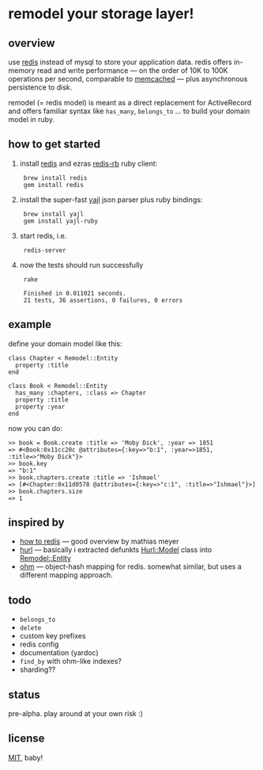 # remodel your storage layer!


## overview

use [redis](http://github.com/antirez/redis) instead of mysql to store 
your application data. redis offers in-memory read and write performance &mdash;
on the order of 10K to 100K operations per second, comparable
to [memcached](http://memcached.org/) &mdash; plus asynchronous 
persistence to disk.

remodel (= redis model) is meant as a direct replacement for ActiveRecord and
offers familiar syntax like `has_many`, `belongs_to` ... to build
your domain model in ruby.


## how to get started

1. install [redis](http://github.com/antirez/redis) and ezras 
[redis-rb](http://github.com/ezmobius/redis-rb) ruby client:

		brew install redis
		gem install redis

2. install the super-fast [yajl](http://github.com/lloyd/yajl) json parser 
plus ruby bindings:

		brew install yajl
		gem install yajl-ruby

3. start redis, i.e.

		redis-server

4. now the tests should run successfully

		rake
	
		Finished in 0.011021 seconds.
		21 tests, 36 assertions, 0 failures, 0 errors


## example

define your domain model like this:

	class Chapter < Remodel::Entity
	  property :title
	end
	
	class Book < Remodel::Entity
	  has_many :chapters, :class => Chapter
	  property :title
	  property :year
	end
	
now you can do:

	>> book = Book.create :title => 'Moby Dick', :year => 1851
	=> #<Book:0x11cc20c @attributes={:key=>"b:1", :year=>1851, :title=>"Moby Dick"}>
	>> book.key
	=> "b:1"
	>> book.chapters.create :title => 'Ishmael'
	=> [#<Chapter:0x11d0578 @attributes={:key=>"c:1", :title=>"Ishmael"}>]
	>> book.chapters.size
	=> 1


## inspired by

* [how to redis](http://www.paperplanes.de/2009/10/30/how_to_redis.html) &mdash; good overview by mathias meyer
* [hurl](http://github.com/defunkt/hurl) &mdash; basically i extracted defunkts [Hurl::Model](http://github.com/defunkt/hurl/blob/master/models/model.rb) class into [Remodel::Entity](http://github.com/tlossen/remodel/blob/master/lib/remodel/entity.rb)
* [ohm](http://github.com/soveran/ohm) &mdash; object-hash mapping for redis. somewhat similar, but uses a different mapping approach.


## todo

* `belongs_to`
* `delete`
* custom key prefixes
* redis config
* documentation (yardoc)
* `find_by` with ohm-like indexes?
* sharding??


## status

pre-alpha. play around at your own risk :)


## license

[MIT](http://github.com/tlossen/remodel/raw/master/LICENSE), baby!